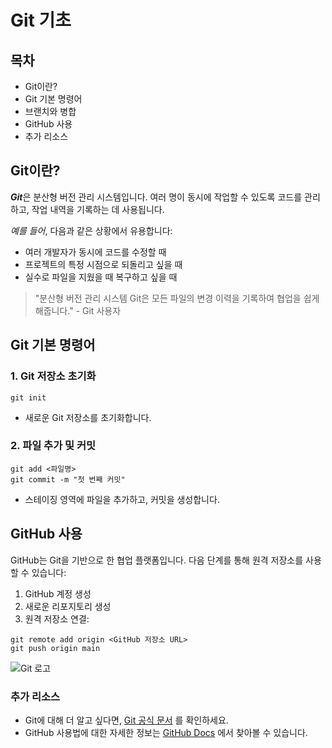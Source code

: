 # Git 기초


## 목차

- Git이란?
- Git 기본 명령어
- 브랜치와 병합
- GitHub 사용
- 추가 리소스



## Git이란?


***Git***은 분산형 버전 관리 시스템입니다. 여러 명이 동시에 작업할 수 있도록 코드를 관리하고, 작업 내역을 기록하는 데 사용됩니다.

*예를 들어*, 다음과 같은 상황에서 유용합니다:

- 여러 개발자가 동시에 코드를 수정할 때
- 프로젝트의 특정 시점으로 되돌리고 싶을 때
- 실수로 파일을 지웠을 때 복구하고 싶을 때

> "분산형 버전 관리 시스템 Git은 모든 파일의 변경 이력을 기록하여 협업을 쉽게 해줍니다." - Git 사용자


## Git 기본 명령어


### 1. Git 저장소 초기화

`git init`

- 새로운 Git 저장소를 초기화합니다.

### 2. 파일 추가 및 커밋

```
git add <파일명>
git commit -m "첫 번째 커밋"
```
- 스테이징 영역에 파일을 추가하고, 커밋을 생성합니다.


## GitHub 사용



GitHub는 Git을 기반으로 한 협업 플랫폼입니다. 다음 단계를 통해 원격 저장소를 사용할 수 있습니다:

1. GitHub 계정 생성
2. 새로운 리포지토리 생성
3. 원격 저장소 연결: 

```
git remote add origin <GitHub 저장소 URL>
git push origin main
```

![Git 로고](https://git-scm.com/images/logos/downloads/Git-Logo-2Color.png)


### 추가 리소스



- Git에 대해 더 알고 싶다면, [Git 공식 문서](https://git-scm.com/doc) 를 확인하세요.
- GitHub 사용법에 대한 자세한 정보는 [GitHub Docs](https://docs.github.com/en) 에서 찾아볼 수 있습니다.